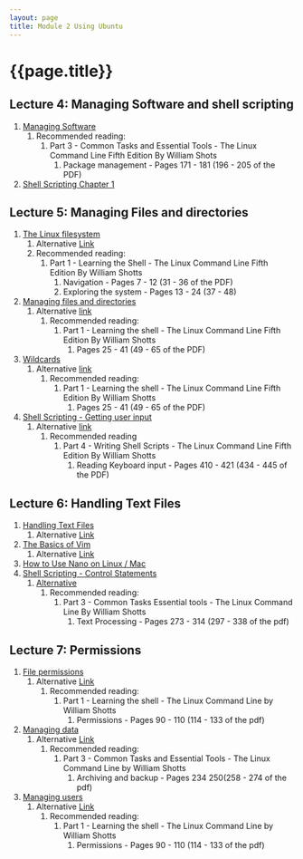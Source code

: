 ```yaml
---
layout: page
title: Module 2 Using Ubuntu
---
```

# {{page.title}}

## Lecture 4: Managing Software and shell scripting 
1. [Managing Software](https://docs.google.com/presentation/d/e/2PACX-1vSF-MLL-pMvSnYq71x9ZOUVNrJvwfL9ZMJSBEppKJfTUETA6AZgPA-Q6XcYCbok3MBGrfMD5llDMRci/pub?start=false&loop=false&delayms=3000)
   1. Recommended reading:
      1. Part 3 - Common Tasks and Essential Tools - The Linux Command Line Fifth Edition By William Shots
         1. Package management - Pages 171 - 181 (196 - 205 of the PDF)
2. [Shell Scripting Chapter 1](https://docs.google.com/presentation/d/e/2PACX-1vSGaFVc1w27_WXIBJUGfPFjWB0nN3jL7jNFfCGuv3JaDI0DnS0OBPZnMvNPFzoRR58ClJikkDJFZwyf/pub?start=false&loop=false&delayms=3000)


## Lecture 5: Managing Files and directories
1. [The Linux filesystem](https://rapurl.live/s39)
   1. Alternative [Link](https://docs.google.com/presentation/d/e/2PACX-1vRzi-pHAUV4x_mqsbAiiAwTtIGZcXMauEIOUfiBySC4sPr0gszaQmebawSQaj0r2gCIv4r2Dam-fgT4/pub?start=false&loop=false&delayms=3000)
   1. Recommended reading:
      1. Part 1 - Learning the Shell - The Linux Command Line Fifth Edition By William Shotts
         1. Navigation - Pages 7 - 12 (31 - 36 of the PDF)
         2. Exploring the system - Pages 13 - 24 (37 - 48)
2. [Managing files and directories](https://rapurl.live/jya)
   1. Alternative [link](https://docs.google.com/presentation/d/e/2PACX-1vRXQhdRviYicst8RhPxAcgQmj8-8YCuNSSy4NjmCv1ekxfQuI3KvDmdfuAztj1hbDo6dXPsuF8RezsZ/pub?start=false&loop=false&delayms=3000)
      1. Recommended reading:
         1. Part 1 - Learning the shell - The Linux Command Line Fifth Edition By William Shotts
            1. Pages 25 - 41 (49 - 65 of the PDF) 
3. [Wildcards](https://rapurl.live/h69)
   1. Alternative [link](https://docs.google.com/presentation/d/e/2PACX-1vTyTqtTUtZG5HwWy2N-XBprh6KM0ONG-i3M9qVkQ9ZGBSRZhAWLMJN9py4j_nWUcbgUj3nhh2bauz1I/pub?start=false&loop=false&delayms=3000)
      1. Recommended reading:
         1. Part 1 - Learning the shell - The Linux Command Line Fifth Edition By William Shotts
            1. Pages 25 - 41 (49 - 65 of the PDF)
4. [Shell Scripting - Getting user input](https://rapurl.live/ic2)
   1. Alternative [link](https://docs.google.com/presentation/d/e/2PACX-1vQuXFxgHJnHr6w-JbrAgeCvN3cyM7-zDIkYKQ_RcEI1wX-8VRJDb5lLOACZWqHk7ze-3af6nR3yxZ06/pub?start=false&loop=false&delayms=3000)
      1. Recommended reading
         1. Part 4 - Writing Shell Scripts - The Linux Command Line Fifth Edition By William Shotts
            1. Reading Keyboard input - Pages 410 - 421 (434 - 445 of the PDF) 

## Lecture 6: Handling Text Files
1. [Handling Text Files](https://rapurl.live/he6)
   1. Alternative [Link](https://docs.google.com/presentation/d/e/2PACX-1vTcX5KnC5CobScFyIcO36lbsFBFGyxjfuWxySriFiGt_9K_PbieWK28QT1n_w2ZrXoA70N1Rhyz4Pj3/pub?start=false&loop=false&delayms=3000)
2. [The Basics of Vim](https://rapurl.live/5mi)
   1. Alternative [Link](https://docs.google.com/presentation/d/e/2PACX-1vQOSwboIunBhoeFJ0UZrBdGYHC9I0MHEEzp_m68LWX2-G9fb-wHvCTL-MeZt10yTy1K-gsVrP2DHEHy/pub?start=false&loop=false&delayms=3000)
3. [How to Use Nano on Linux / Mac](https://shorturl.at/svxD9)
4. [Shell Scripting - Control Statements](https://rapurl.live/hh0)
   1. [Alternative](https://docs.google.com/presentation/d/e/2PACX-1vRpmfX4fJA2rjOvXPx_D5bfnagHAsvD_bHfHwEJ18sAxIxMY4KPWK-KcE7WUYiXI1BK8ongkw_UDiqw/pub?start=false&loop=false&delayms=3000)
      1. Recommended reading:
         1. Part 3 - Common Tasks Essential tools - The Linux Command Line By William Shotts
            1. Text Processing - Pages 273 - 314 (297 - 338 of the pdf)

## Lecture 7: Permissions
1. [File permissions](https://rapurl.live/utl)
   1. Alternative [Link](https://docs.google.com/presentation/d/e/2PACX-1vTLvihjhePRAw2b5njGhPNnGSdK47u7To-zl4-W6D808aftWJS_XeBorJz3msH2lOwARO_mP3kir7Wt/pub?start=false&loop=false&delayms=3000)
      1. Recommended reading:
         1. Part 1 - Learning the shell - The Linux Command Line by William Shotts
            1. Permissions - Pages 90 - 110 (114 - 133 of the pdf)
2. [Managing data](https://shorturl.at/qxHKQ)
   1. Alternative [Link](https://docs.google.com/presentation/d/e/2PACX-1vSNDKSBCDak77Kyvee9ONij9ezZ82mCZsXVNMLLQbpD7tQj5KG7fygET45LwKqwx6YsDGlww5S9jarW/pub?start=false&loop=false&delayms=3000)
      1. Recommended reading:
         1. Part 3 - Common Tasks and Essential Tools - The Linux Command Line by William Shotts
            1. Archiving and backup - Pages 234 250(258 - 274 of the pdf)
3. [Managing users](https://rapurl.live/6ip)
   1. Alternative [Link](https://docs.google.com/presentation/d/e/2PACX-1vST0GQT-3q2bBhwDArAGzcneSy3KoGC0E31N4bv4YqwJa40Ahvg15aK5XM0MQuujGEuPTF6_QV43Kb3/pub?start=false&loop=false&delayms=3000)
      1. Recommended reading:
         1. Part 1 - Learning the shell - The Linux Command Line by William Shotts
            1. Permissions - Pages 90 - 110 (114 - 133 of the pdf)